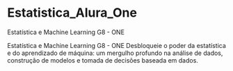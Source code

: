# Estatistica_Alura_One
Estatística e Machine Learning G8 - ONE

Estatística e Machine Learning G8 - ONE
Desbloqueie o poder da estatística e do aprendizado de máquina: um mergulho profundo na análise de dados, construção de modelos e tomada de decisões baseada em dados.

